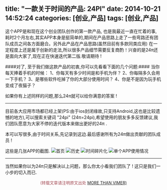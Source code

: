title: "一款关于时间的产品: 24PI"
date: 2014-10-21 14:52:24
categories: [创业,产品]
tags: [创业,产品]
--- 
这个APP是和现在这个创业团队创作的第一款产品, 也是我最近一直在忙着的事, 耗时2个月左右,其实APP本身是挺简单的,期间在产品思路上走了一些弯路还有团队成员之间各方面磨合。另外此产品在产品思路(虽然目前有多款同类应用) 在一定程度上还是属于创新的走法,所以很多产品细节需要反复商酌！兴奋的是24π还是面向大家了,现在正在快速迭代第二版.敬请期待 !

####对了, 至于我们做这款产品的初衷,你可以先看看下面的几个问题:####
当你每天捧着手机的时候：
1、你每天有多少时间是和手机为伴？
2、你每隔多久会用一下手机？
3、是哪些软件吃掉了你的大部分使用时间？
4、你是不是因为玩手机变成了夜猫子？

如果你有上述同样的问题,那么24π就可以给你满意的答案 !
<!--more-->
---
目前各大应用市场都已经上架(PS:由于ios封闭缘故,只支持Android,这也是比较遗憾的地方),可以搜索关键词 "24pi" (24π=24pi),希望使用的朋友多多反馈建议,我们团队愿意为大家不停的迭代版本来做出更好的24π .

本可以写很多,由于时间关系,先记录到这边.最后感谢所有为24π做出贡献的团队成员 !

这些是几张APP的截图.
![首页](http://img.wdjimg.com/mms/screenshot/0/a6/01199bcfc36648fcfcc9f6f93d885a60_320_568.jpeg  "首页")
![历史](http://img.wdjimg.com/mms/screenshot/2/8d/595022453f1292f58adec530ca9188d2_320_568.jpeg "历史")
![时间碎片化](http://img.wdjimg.com/mms/screenshot/7/b0/792fffd3f6de9e4753dae46756380b07_320_568.jpeg  "时间碎片化")
![单个APP使用情况](http://img.wdjimg.com/mms/screenshot/d/4d/e5306ad7f063191aa3865715ad86c4dd_320_568.jpeg "单个APP使用情况")

---
当然如果你以为24π只是解决以上问题，那么你太小看我们团队了 ! 这只是我们一小步的切入而已.

<center><font color='#a44a54' size='2px'>(转载文章请注明原文出处 <a href='http://vimer.me' style='font-color:#496b98'>MORE THAN VIMER)</a></font></center>
